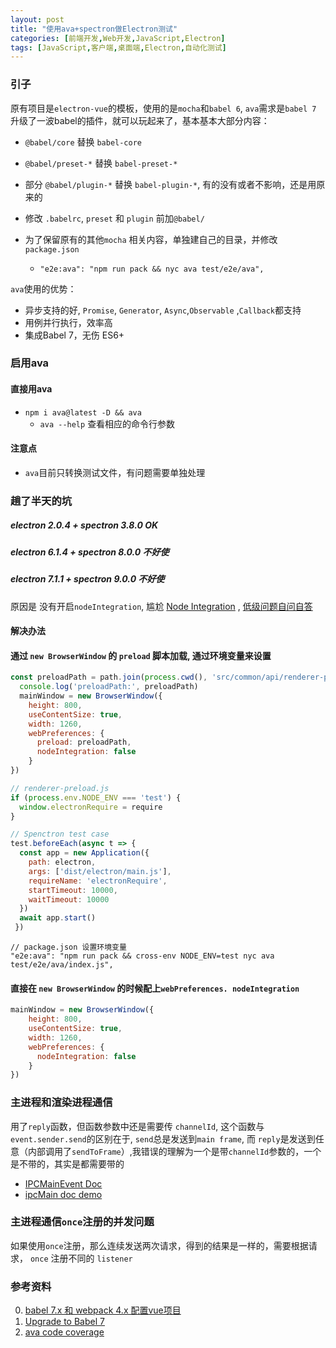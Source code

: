 ```yaml
---
layout: post
title: "使用ava+spectron做Electron测试"
categories: [前端开发,Web开发,JavaScript,Electron]
tags: [JavaScript,客户端,桌面端,Electron,自动化测试]
---
```




### 引子

原有项目是`electron-vue`的模板，使用的是`mocha`和`babel 6`, `ava`需求是`babel 7` 升级了一波babel的插件，就可以玩起来了，基本基本大部分内容：

- `@babel/core` 替换 `babel-core`

- `@babel/preset-*` 替换 `babel-preset-*`

- 部分 `@babel/plugin-*` 替换 `babel-plugin-*`, 有的没有或者不影响，还是用原来的

- 修改 `.babelrc`, `preset` 和 `plugin` 前加`@babel/`

- 为了保留原有的其他`mocha` 相关内容，单独建自己的目录，并修改`package.json`

  - ```
    "e2e:ava": "npm run pack && nyc ava test/e2e/ava",
    ```



`ava`使用的优势：

- 异步支持的好, `Promise`, `Generator`, `Async`,`Observable` ,`Callback`都支持
- 用例并行执行，效率高
- 集成Babel 7，无伤 ES6+



### 启用ava

#### 直接用ava

- `npm i ava@latest -D && ava`  
  - `ava --help`  查看相应的命令行参数



#### 注意点

- `ava`目前只转换测试文件，有问题需要单独处理



### 趟了半天的坑

##### electron 2.0.4 + spectron 3.8.0 OK

##### electron 6.1.4 + spectron 8.0.0 不好使

##### electron 7.1.1 + spectron 9.0.0 不好使

原因是 没有开启`nodeIntegration`, 尴尬 [Node Integration](https://github.com/electron-userland/spectron#node-integration) , [低级问题自问自答](https://github.com/electron-userland/spectron/issues/482)

#### 解决办法

#### 通过 `new BrowserWindow` 的 `preload` 脚本加载, 通过环境变量来设置

```js
const preloadPath = path.join(process.cwd(), 'src/common/api/renderer-preload.js')
  console.log('preloadPath:', preloadPath)
  mainWindow = new BrowserWindow({
    height: 800,
    useContentSize: true,
    width: 1260,
    webPreferences: {
      preload: preloadPath,
      nodeIntegration: false
    }
})
```

```js
// renderer-preload.js
if (process.env.NODE_ENV === 'test') {
  window.electronRequire = require
}
```

```js
// Spenctron test case
test.beforeEach(async t => {
  const app = new Application({
    path: electron,
    args: ['dist/electron/main.js'],
    requireName: 'electronRequire',
    startTimeout: 10000,
    waitTimeout: 10000
  })
  await app.start()
 })
```

```
// package.json 设置环境变量
"e2e:ava": "npm run pack && cross-env NODE_ENV=test nyc ava test/e2e/ava/index.js",
```



#### 直接在 `new BrowserWindow` 的时候配上`webPreferences. nodeIntegration`

```js
mainWindow = new BrowserWindow({
    height: 800,
    useContentSize: true,
    width: 1260,
    webPreferences: {
      nodeIntegration: false
    }
})
```



### 主进程和渲染进程通信

用了`reply`函数，但函数参数中还是需要传 `channelId`, 这个函数与`event.sender.send`的区别在于, `send`总是发送到`main frame`, 而 `reply`是发送到任意（内部调用了`sendToFrame`）,我错误的理解为一个是带`channelId`参数的，一个是不带的，其实是都需要带的

- [IPCMainEvent Doc](https://electronjs.org/docs/api/structures/ipc-main-event)
- [ipcMain doc demo](https://electronjs.org/docs/api/ipc-main#sending-messages)



### 主进程通信`once`注册的并发问题

如果使用`once`注册，那么连续发送两次请求，得到的结果是一样的，需要根据请求，  `once` 注册不同的 `listener`



###  参考资料

0. [babel 7.x 和 webpack 4.x 配置vue项目](https://www.jianshu.com/p/e21d19875fbb)
1. [Upgrade  to Babel 7](https://babeljs.io/docs/en/v7-migration)
2. [ava code coverage](https://wecodetheweb.com/2016/04/19/effortless-unit-testing-with-ava/)